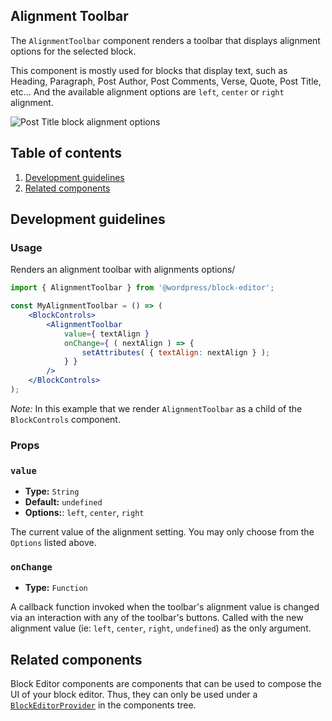 ## Alignment Toolbar

The `AlignmentToolbar` component renders a toolbar that displays alignment options for the selected block.

This component is mostly used for blocks that display text, such as Heading, Paragraph, Post Author, Post Comments, Verse, Quote, Post Title, etc... And the available alignment options are `left`, `center` or `right` alignment.

![Post Title block alignment options](https://make.wordpress.org/core/files/2020/09/post-title-block-alignment-options.png)

## Table of contents

1. [Development guidelines](#development-guidelines)
2. [Related components](#related-components)

## Development guidelines

### Usage

Renders an alignment toolbar with alignments options/

```jsx
import { AlignmentToolbar } from '@wordpress/block-editor';

const MyAlignmentToolbar = () => (
	<BlockControls>
		<AlignmentToolbar
			value={ textAlign }
			onChange={ ( nextAlign ) => {
				setAttributes( { textAlign: nextAlign } );
			} }
		/>
	</BlockControls>
);
```
_Note:_ In this example that we render `AlignmentToolbar` as a child of the `BlockControls` component.

### Props

### `value`
* **Type:** `String`
* **Default:** `undefined`
* **Options:**: `left`, `center`, `right`

The current value of the alignment setting. You may only choose from the `Options` listed above.

### `onChange`
* **Type:** `Function`

A callback function invoked when the toolbar's alignment value is changed via an interaction with any of the toolbar's buttons. Called with the new alignment value (ie: `left`, `center`, `right`, `undefined`) as the only argument.


## Related components

Block Editor components are components that can be used to compose the UI of your block editor. Thus, they can only be used under a [`BlockEditorProvider`](https://github.com/WordPress/gutenberg/blob/master/packages/block-editor/src/components/provider/README.md) in the components tree.
